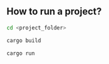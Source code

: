 ## How to run a project?
```bash
cd <project_folder>
```
```bash
cargo build
```
```bash
cargo run
```
